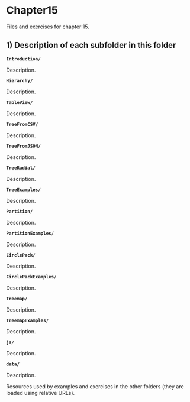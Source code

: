 # Chapter15

Files and exercises for chapter 15.

## 1) Description of each subfolder in this folder

__`Introduction/`__

Description.

__`Hierarchy/`__

Description.

__`TableView/`__

Description.

__`TreeFromCSV/`__

Description.

__`TreeFromJSON/`__

Description.

__`TreeRadial/`__

Description.

__`TreeExamples/`__

Description.

__`Partition/`__

Description.

__`PartitionExamples/`__

Description.

__`CirclePack/`__

Description.

__`CirclePackExamples/`__

Description.

__`Treemap/`__

Description.

__`TreemapExamples/`__

Description.

__`js/`__

Description.

__`data/`__

Description.

Resources used by examples and exercises in the other folders (they are loaded using relative URLs).



